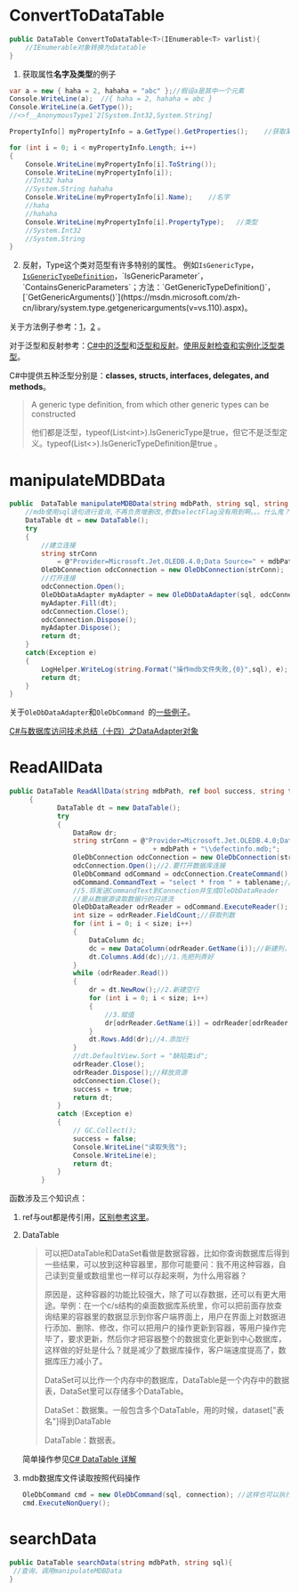 # ConvertToDataTable

```c#
public DataTable ConvertToDataTable<T>(IEnumerable<T> varlist){
    //IEnumerable对象转换为datatable
}
```

1. 获取属性**名字及类型**的例子

```c#
var a = new { haha = 2, hahaha = "abc" };//假设a是其中一个元素
Console.WriteLine(a);  //{ haha = 2, hahaha = abc }
Console.WriteLine(a.GetType());
//<>f__AnonymousType1`2[System.Int32,System.String]

PropertyInfo[] myPropertyInfo = a.GetType().GetProperties();    //获取某个Type的属性信息

for (int i = 0; i < myPropertyInfo.Length; i++)
{
    Console.WriteLine(myPropertyInfo[i].ToString());
    Console.WriteLine(myPropertyInfo[i]);
    //Int32 haha
    //System.String hahaha
    Console.WriteLine(myPropertyInfo[i].Name);    //名字
    //haha
    //hahaha
    Console.WriteLine(myPropertyInfo[i].PropertyType);   //类型
    //System.Int32
	//System.String           
}
```

2. 反射，Type这个类对范型有许多特别的属性。 例如`IsGenericType`，[`IsGenericTypeDefinition`](https://msdn.microsoft.com/zh-cn/library/system.type.isgenerictypedefinition(v=vs.110).aspx)，`IsGenericParameter`，`ContainsGenericParameters`；方法：`GetGenericTypeDefinition()`，[`GetGenericArguments()`](https://msdn.microsoft.com/zh-cn/library/system.type.getgenericarguments(v=vs.110).aspx)。

关于方法例子参考：[1](https://blog.csdn.net/norsd/article/details/45871011)，[2](https://blog.csdn.net/lunasea0_0/article/details/6257395)  。

对于泛型和反射参考：[C#中的泛型](http://www.cnblogs.com/rush/archive/2011/06/11/2078493.html)和[泛型和反射](https://www.cnblogs.com/rush/archive/2012/09/30/2709113.html)。[使用反射检查和实例化泛型类型](https://docs.microsoft.com/zh-cn/dotnet/framework/reflection-and-codedom/how-to-examine-and-instantiate-generic-types-with-reflection)。

C#中提供五种泛型分别是：**classes, structs, interfaces, delegates, and methods**。 

> A generic type definition, from which other generic types can be constructed 
>
> 他们都是泛型，typeof(List\<int>).IsGenericType是true，但它不是泛型定义。typeof(List<>).IsGenericTypeDefinition是true 。





# manipulateMDBData

```c#
public  DataTable manipulateMDBData(string mdbPath, string sql, string selectFlag){
    //mdb使用sql语句进行查询,不再负责增删改,参数selectFlag没有用到啊。。。什么鬼？
    DataTable dt = new DataTable();
    try
    {
        //建立连接   
        string strConn
            = @"Provider=Microsoft.Jet.OLEDB.4.0;Data Source=" + mdbPath + "\\defectinfo.mdb;";
        OleDbConnection odcConnection = new OleDbConnection(strConn);
        //打开连接   
        odcConnection.Open();
        OleDbDataAdapter myAdapter = new OleDbDataAdapter(sql, odcConnection);
        myAdapter.Fill(dt);
        odcConnection.Close();
        odcConnection.Dispose();
        myAdapter.Dispose();
        return dt;
    }
    catch(Exception e)
    {
        LogHelper.WriteLog(string.Format("操作mdb文件失败,{0}",sql), e);
        return dt;
    }
}
```

关于`OleDbDataAdapter`和`OleDbCommand `的[一些例子](https://blog.csdn.net/wzk456/article/details/80609363)。

[C#与数据库访问技术总结（十四）之DataAdapter对象](https://www.cnblogs.com/zi-xing/p/4058090.html)





# ReadAllData

```c#
public DataTable ReadAllData(string mdbPath, ref bool success, string tablename)
     {
            DataTable dt = new DataTable();
            try
            {
                DataRow dr;
                string strConn = @"Provider=Microsoft.Jet.OLEDB.4.0;Data Source="
                                    + mdbPath + "\\defectinfo.mdb;";
                OleDbConnection odcConnection = new OleDbConnection(strConn);//1.数据库连接
                odcConnection.Open();//2.要打开数据库连接
                OleDbCommand odCommand = odcConnection.CreateCommand();//3.通过连接创建命令对象
                odCommand.CommandText = "select * from " + tablename;//4.设置SQL语句
                //5.将发送CommandText到Connection并生成OleDbDataReader
                //是从数据源读取数据行的只进流
                OleDbDataReader odrReader = odCommand.ExecuteReader();
                int size = odrReader.FieldCount;//获取列数
                for (int i = 0; i < size; i++)
                {
                    DataColumn dc;
                    dc = new DataColumn(odrReader.GetName(i));//新建列，第二个参数可以指定类型
                    dt.Columns.Add(dc);//1.先把列弄好
                }
                while (odrReader.Read())
                {
                    dr = dt.NewRow();//2.新建空行
                    for (int i = 0; i < size; i++)
                    {
                        //3.赋值
                        dr[odrReader.GetName(i)] = odrReader[odrReader.GetName(i)].ToString();
                    }
                    dt.Rows.Add(dr);//4.添加行
                }
                //dt.DefaultView.Sort = "缺陷类id";
                odrReader.Close();
                odrReader.Dispose();//释放资源
                odcConnection.Close();
                success = true;
                return dt;
            }
            catch (Exception e)
            {
                // GC.Collect();
                success = false;
                Console.WriteLine("读取失败");
                Console.WriteLine(e);
                return dt;
            }
        }
```

函数涉及三个知识点：

1. ref与out都是传引用，[区别参考这里](https://www.cnblogs.com/windinsky/archive/2009/02/13/1390071.html)。

2. DataTable

   > 可以把DataTable和DataSet看做是数据容器，比如你查询数据库后得到一些结果，可以放到这种容器里，那你可能要问：我不用这种容器，自己读到变量或数组里也一样可以存起来啊，为什么用容器？
   >
   > 原因是，这种容器的功能比较强大，除了可以存数据，还可以有更大用途。举例：在一个c/s结构的桌面数据库系统里，你可以把前面存放查询结果的容器里的数据显示到你客户端界面上，用户在界面上对数据进行添加、删除、修改，你可以把用户的操作更新到容器，等用户操作完毕了，要求更新，然后你才把容器整个的数据变化更新到中心数据库，这样做的好处是什么？就是减少了数据库操作，客户端速度提高了，数据库压力减小了。
   >
   > DataSet可以比作一个内存中的数据库，DataTable是一个内存中的数据表，DataSet里可以存储多个DataTable。
   >
   > DataSet：数据集。一般包含多个DataTable，用的时候，dataset["表名"]得到DataTable  
   >
   > DataTable：数据表。  

   简单操作参见[C# DataTable 详解](https://www.cnblogs.com/Sandon/p/5175829.html)

3. mdb数据库文件读取按照代码操作

   ```c#
   OleDbCommand cmd = new OleDbCommand(sql, connection); //这样也可以执行
   cmd.ExecuteNonQuery();
   ```

# searchData

   ```c#
public DataTable searchData(string mdbPath, string sql){
    //查询，调用manipulateMDBData
}
   ```



   